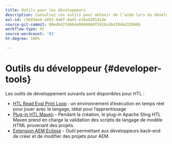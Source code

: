 ```yaml
---
title: Outils pour les développeurs
description: Consultez ces outils pour obtenir de l’aide lors du développement dans HTL.
exl-id: c5683ee4-a052-4a6f-8ad1-e18a4201414e
source-git-commit: 88edbd2fd66de960460df5928a3b42846d32066b
workflow-type: ht
source-wordcount: '91'
ht-degree: 100%

---
```



# Outils du développeur {#developer-tools}

Les outils de développement suivants sont disponibles pour HTL :

* [HTL Read Eval Print Loop](https://github.com/adobe/aem-htl-repl) : un environnement d’exécution en temps réel pour jouer avec le langage, idéal pour l’apprentissage
* [Plug-in HTL Maven](https://sling.apache.org/components/htl-maven-plugin/) - Pendant la création, le plug-in Apache Sling HTL Maven prend en charge la validation des scripts de langage de modèle HTML provenant des projets.
* [Extension AEM Eclipse](https://experienceleague.adobe.com/docs/experience-manager-cloud-service/content/implementing/developer-tools/eclipse.html?lang=fr) - Outil permettant aux développeurs back-end de créer et de modifier des projets pour AEM.

